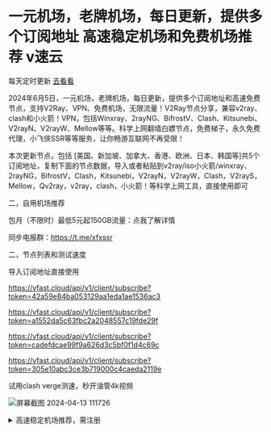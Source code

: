 # 一元机场，老牌机场，每日更新，提供多个订阅地址 高速稳定机场和免费机场推荐 v速云

每天定时更新 [去看看](https://vfast.cloud/nav/)

2024年6月5日，一元机场，老牌机场，每日更新，提供多个订阅地址和高速免费节点，支持V2Ray、VPN、免费机场，无限流量！V2Ray节点分享，兼容v2ray、clash和小火箭！VPN，包括Winxray、2rayNG、BifrostV、Clash、Kitsunebi、V2rayN、V2rayW、Mellow等等。科学上网翻墙白嫖节点，免费梯子，永久免费代理，小飞侠SSR等等服务，让你畅游互联网不再受限！


本次更新节点，包括 [美国、新加坡、加拿大、香港、欧洲、日本、韩国等]共5个订阅地址，复制下面的节点数据，导入或者粘贴到v2ray/iso小火箭/winxray、2rayNG，BifrostV，Clash，Kitsunebi，V2rayN，V2rayW，Clash，V2rayS，Mellow，Qv2ray，v2ray，clash，小火箭！等科学上网工具，直接使用即可

二，自用机场推荐

包月（不限时）最低5元起150GB流量：点我了解详情

同步电报群：https://t.me/xfxssr

二，节点列表和测试速度

导入订阅地址直接使用

https://vfast.cloud/api/v1/client/subscribe?token=42a59e84ba053129aa1eda1ae1536ac3

https://vfast.cloud/api/v1/client/subscribe?token=a1552da5c63fbc2a2048557c19fde29f

https://vfast.cloud/api/v1/client/subscribe?token=cadefdcae99f9a626d3c5bf0f1d4c69c

https://vfast.cloud/api/v1/client/subscribe?token=305e10abc3ce3b719000c4caeda2119e


试用clash verge测速，秒开油管4k视频


![屏幕截图 2024-04-13 111726](https://github.com/xfxssr/FreeSSSSRV2RayClash/assets/160599155/2557e936-d530-428c-802f-8f0636ee2b1b)

<details>
    <summary>高速稳定机场推荐，需注册</summary>

```
小飞侠SSR
节点非常多，有的速度很快
价格很优惠,线路稳定，非常推荐

```
 [https://www.xfxssr.com](https://www.xfxssr.com)  [https://t.me/xfxssr](https://t.me/xfxssr)

 ![屏幕截图 2024-02-22 150201](https://github.com/xfxssr/FreeSSSSRV2RayClash/assets/160599155/e63132b6-9af2-4b41-b100-a2caee7880e4)


<details>
    <summary>免费机场列表，需注册</summary>

```


* 收集自网络，仅供学习交流，请在试用后24小时内删除
* 禁止进行任何违法恶意活动
* 需遵循节点所属国家的相关法律以及中国法律
